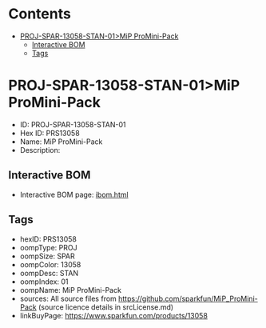



Contents
========

* [PROJ-SPAR-13058-STAN-01>MiP ProMini-Pack](#proj-spar-13058-stan-01mip-promini-pack)
	* [Interactive BOM](#interactive-bom)
	* [Tags](#tags)

# PROJ-SPAR-13058-STAN-01>MiP ProMini-Pack

- ID: PROJ-SPAR-13058-STAN-01
- Hex ID: PRS13058
- Name: MiP ProMini-Pack
- Description: 

## Interactive BOM

- Interactive BOM page: [ibom.html](kicad/bom/ibom.html)

## Tags

- hexID: PRS13058
- oompType: PROJ
- oompSize: SPAR
- oompColor: 13058
- oompDesc: STAN
- oompIndex: 01
- oompName: MiP ProMini-Pack
- sources: All source files from https://github.com/sparkfun/MiP_ProMini-Pack (source licence details in srcLicense.md)
- linkBuyPage: https://www.sparkfun.com/products/13058
